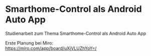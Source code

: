 # Smarthome-Control als Android Auto App
Studienarbeit zum Thema Smarthome-Control als Android Auto App

Erste Planung bei Miro:<br/>
https://miro.com/app/board/uXjVLUZhYoY=/
